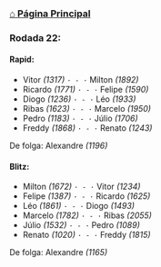 ### [⌂ Página Principal](https://grupo-de-xadrez.github.io/)

### Rodada 22:

#### Rapid:

* Vitor *(1317)* `· - ·` Milton *(1892)*  
* Ricardo *(1771)* `· - ·` Felipe *(1590)*  
* Diogo *(1236)* `· - ·` Léo *(1933)*  
* Ribas *(1623)* `· - ·` Marcelo *(1950)*  
* Pedro *(1183)* `· - ·` Júlio *(1706)*  
* Freddy *(1868)* `· - ·` Renato *(1243)*  

De folga: Alexandre *(1196)*

#### Blitz:

* Milton *(1672)* `· - ·` Vitor *(1234)*  
* Felipe *(1387)* `· - ·` Ricardo *(1625)*  
* Léo *(1861)* `· - ·` Diogo *(1493)*  
* Marcelo *(1782)* `· - ·` Ribas *(2055)*  
* Júlio *(1532)* `· - ·` Pedro *(1089)*  
* Renato *(1020)* `· - ·` Freddy *(1815)*  

De folga: Alexandre *(1165)*

